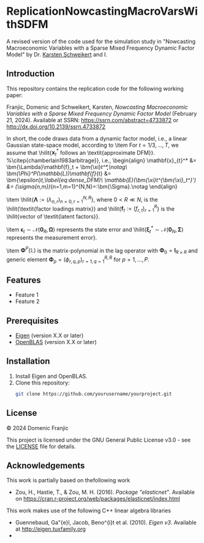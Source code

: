 # ReplicationNowcastingMacroVarsWithSDFM
A revised version of the code used for the simulation study in "Nowcasting Macroeconomic Variables with a Sparse Mixed Frequency Dynamic Factor Model" by Dr. [Karsten Schweikert](https://github.com/karstenschweikert) and I.

## Introduction

This repository contains the replication code for the following working paper:

Franjic, Domenic and Schweikert, Karsten, *Nowcasting Macroeconomic Variables with a Sparse Mixed Frequency Dynamic Factor Model* (February 21, 2024). Available at SSRN: https://ssrn.com/abstract=4733872 or http://dx.doi.org/10.2139/ssrn.4733872

In short, the code draws data from a dynamic factor model, i.e., a linear Gaussian state-space model, according to
\item For $t=1/3,\dots,T$, we assume that \hilit{$\mathbf{x}_{t}^*$ follows an \textit{approximate DFM}}. %\citep{chamberlain1983arbitrage}}, i.e.,
\begin{align}
\mathbf{x}_{t}^* &= \bm{\Lambda}\mathbf{f}_t + \bm{\xi}_t^*,\notag\\
\bm{\Phi}^P(\mathbb{L})\mathbf{f}_{t} &= \bm{\epsilon}_t,\label{eq:dense_DFM}\\
\mathbb{E}(\bm{\xi}_t^*{\bm{\xi}_t^*}') &= (\sigma_{n,m})_{n=1,m=1}^{N,N}=:\bm{\Sigma}.\notag
\end{align}

\item \hilit{$\bm{\Lambda} := (\lambda_{n,r})_{n=0,r=1}^{N,R}$}, where $0<R\ll N$, is the \hilit{\textit{factor loadings matrix}} and \hilit{$\mathbf{f}_t := (f_{r,t})_{r=1}^R$}  is the \hilit{vector of \textit{latent factors}}.

\item $\bm{\epsilon}_t\sim\mathcal{N}(\mathbf{0}_R,\bm{\Omega})$ represents the state error and \hilit{$\bm{\xi}_t^*\sim\mathcal{N}(\mathbf{0}_N,\bm{\Sigma})$ represents the measurement error}.

\item $\bm{\Phi}^P(\mathbb{L})$ is the matrix-polynomial in the lag operator with $\bm{\Phi}_0 = \mathbf{I}_{R\times R}$ and generic element $\bm{\Phi}_p = (\phi_{r,q,p})_{r=1,q=1}^{R,R}$ for $p=1,\dots,P$.

## Features

- Feature 1
- Feature 2

## Prerequisites

- [Eigen](https://eigen.tuxfamily.org/) (version X.X or later)
- [OpenBLAS](https://www.openblas.net/) (version X.X or later)

## Installation

1. Install Eigen and OpenBLAS.
2. Clone this repository:
   ```bash
   git clone https://github.com/yourusername/yourproject.git

## License

© 2024 Domenic Franjic

This project is licensed under the GNU General Public License v3.0 - see the [LICENSE](LICENSE) file for details.

## Acknowledgements

This work is partially based on thefollowing work

- Zou, H., Hastie, T., & Zou, M. H. (2016). *Package "elasticnet"*. Available on https://cran.r-project.org/web/packages/elasticnet/index.html

This work makes use of the following C++ linear algebra libraries

- Guennebaud, Ga\"{e}l,  Jacob, Beno\^{i}t et al. (2010). *Eigen v3*. Available at http://eigen.tuxfamily.org
-  

